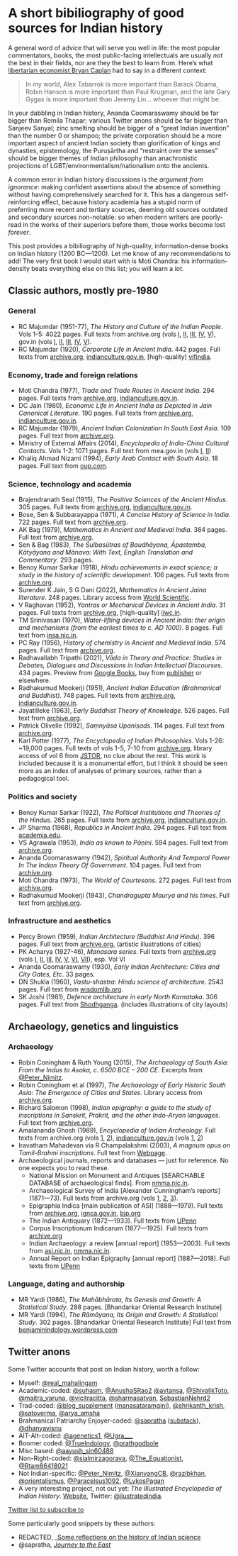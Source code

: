 # A short bibiliography of good sources for Indian history

A general word of advice that will serve you well in life: the most popular commentators, books, the most public-facing intellectuals are usually _not_ the best in their fields, nor are they the best to learn from. Here’s what [libertarian economist Bryan Caplan](https://www.econlib.org/archives/2012/03/my_beautiful_bu.html) had to say in a different context:

> In my world, Alex Tabarrok is more important than Barack Obama, Robin Hanson is more important than Paul Krugman, and the late Gary Gygax is more important than Jeremy Lin… whoever that might be.

In your dabbling in Indian history, Ananda Coomaraswamy should be far bigger than Romila Thapar; various Twitter anons should be far bigger than Sanjeev Sanyal; zinc smelting should be bigger of a “great Indian invention” than the number 0 or shampoo; the private corporation should be a more important aspect of ancient Indian society than glorification of kings and dynasties, epistemology, the Puruṣārtha and “restraint over the senses” should be bigger themes of Indian philosophy than anachronistic projections of LGBT/environmentalism/nationalism onto the ancients.

A common error in Indian history discussions is the _argument from ignorance_: making confident assertions about the absence of something without having comprehensively searched for it. This has a dangerous self-reinforcing effect, because history academia has a stupid norm of preferring more recent and tertiary sources, deeming old sources outdated and secondary sources non-notable: so when modern writers are poorly-read in the works of their superiors before them, those works become lost _forever_.

This post provides a bibiliography of high-quality, information-dense books on Indian history (1200 BC—1200). Let me know of any recommendations to add! The very first book I would start with is Moti Chandra: his information-density beats everything else on this list; you will learn a _lot_.

## Classic authors, mostly pre-1980

### General

- RC Majumdar (1951-77), _The History and Culture of the Indian People_. Vols 1-5: 4022 pages. Full texts from archive.org (vols [I](https://archive.org/details/vedicage00bhar), [II](https://archive.org/details/ageofimperialuni07bhar), [III](https://archive.org/details/classicalage03bhar), [IV](https://archive.org/details/ageofimperialkan04bhar), [V](https://archive.org/details/struggleforempir05bhar)), gov.in (vols [I](https://www.indianculture.gov.in/ebooks/history-and-culture-indian-people-vedic-age), [II](https://www.indianculture.gov.in/ebooks/history-and-culture-indian-people-age-imperial-unity), [III](https://www.indianculture.gov.in/ebooks/history-and-culture-indian-people-classical-age-vol-3-third-edition), [IV](https://www.indianculture.gov.in/ebooks/age-imperial-kanauj), [V](https://www.indianculture.gov.in/ebooks/history-and-culture-indian-people-vol-v-struggle-empire)).
- RC Majumdar (1920), _Corporate Life in Ancient India_. 442 pages. Full texts from [archive.org](https://archive.org/details/dli.csl.6128), [indianculture.gov.in](https://indianculture.gov.in/ebooks/corporate-life-ancient-india), [high-quality] [vifindia](https://www.vifindia.org/sites/default/files/145640372-Corporate-Life-in-Ancient-India-1922.pdf).

### Economy, trade and foreign relations

- Moti Chandra (1977), _Trade and Trade Routes in Ancient India._ 294 pages. Full texts from [archive.org](https://archive.org/details/dli.pahar.3507), [indianculture.g](https://indianculture.gov.in/ebooks/corporate-life-ancient-india)[ov.in](https://indianculture.gov.in/ebooks/trade-and-trade-routes-ancient-india).
- DC Jain (1980), _Economic Life in Ancient India as Depicted in Jain Canonical Literature_. 190 pages. Full texts from [archive.org](https://archive.org/details/in.ernet.dli.2015.108340/page/n23/mode/2up), [indianculture.gov.in](https://www.indianculture.gov.in/ebooks/economic-life-ancient-india-depicted-jain-canonical-literature).
- RC Majumdar (1979), _Ancient Indian Colonization In South East Asia_. 109 pages. Full text from [archive.org](https://archive.org/details/AncientIndianColonizationInSouthEastAsiaRCMajumdar/page/n13/mode/2up).
- Ministry of External Affairs (2014), _Encyclopedia of India-China Cultural Contacts_. Vols 1-2: 1071 pages. Full text from mea.gov.in (vols [I](https://mea.gov.in/images/pdf/India-ChinaEncyclopedia_Vol-1.pdf), [II](https://mea.gov.in/images/pdf/India-ChinaEncyclopedia_Vol-2.pdf))
- Khaliq Ahmad Nizami (1994), _Early Arab Contact with South Asia_. 18 pages. Full text from [oup.com](https://academic.oup.com/jis/article/5/1/52/659195).

### Science, technology and academia

- Brajendranath Seal (1915), _The Positive Sciences of the Ancient Hindus_. 305 pages. Full texts from [archive.org](https://archive.org/details/ThePositiveSciencesOfTheAncientHin), [indianculture.gov.in](https://indianculture.gov.in/rarebooks/positive-sciences-ancient-hindus).
- Bose, Sen & Subbarayappa (1971), _A Concise History of Science in India_. 722 pages. Full text from [archive.org](https://archive.org/details/in.ernet.dli.2015.502083/page/n141/mode/2up).
- AK Bag (1979), _Mathematics in Ancient and Medieval India_. 364 pages. Full text from [archive.org](https://archive.org/details/mathematicsinancientandmedievalindiabaga.k.chowkambha_935_I/mode/2up).
- Sen & Bag (1983), _The Śulbasūtras of Baudhāyana, Āpastamba, Kātyāyana and Mānava: With Text, English Translation and Commentary_. 293 pages.
- Benoy Kumar Sarkar (1918), _Hindu achievements in exact science; a study in the history of scientific development_. 106 pages. Full texts from [archive.org](https://archive.org/details/cu31924031220126).
- Surender K Jain, S G Dani (2022), _Mathematics in Ancient Jaina literature_. 248 pages. Library access from [World Scientific](https://www.worldscientific.com/worldscibooks/10.1142/12813#t=aboutBook).
- V Raghavan (1952), _Yantras or Mechanical Devices in Ancient India_. 31 pages. Full texts from [archive.org](https://archive.org/details/YantrasOrMechanicalContrivancesInAncientIndia/page/n9/mode/2up), [high-quality] [iiwc.in](https://iiwc.in/resources/IIWC/Publications/Transactions/transaction10.pdf).
- TM Srinivasan (1970), _Water-lifting devices in Ancient India: ther origin and mechanisms (from the earliest times to c. AD 1000)_. 8 pages. Full text from [insa.nic.in](https://insa.nic.in/writereaddata/UpLoadedFiles/IJHS/Vol05_2_15_TMSrinivasan.pdf).
- PC Ray (1956), _History of chemistry in Ancient and Medieval India_. 574 pages. Full text from [archive.org](https://archive.org/details/historyofchemistryinancientmedievalindiaprofullachandraray1956_486_J/page/n17/mode/2up).
- Radhavallabh Tripathi (2021), _Vāda in Theory and Practice: Studies in Debates, Dialogues and Discussions in Indian Intellectual Discourses_. 434 pages. Preview from [Google Books](https://books.google.co.uk/books?id=ay0dEAAAQBAJ&pg=PT12&source=gbs_selected_pages&cad=1#v=onepage&q&f=false), buy from [publisher](https://dkprintworld.com/product/vada-in-theory-and-practice/) or elsewhere.
- Radhakumud Mookerji (1951), _Ancient Indian Education (Brahmanical and Buddhist)_. 748 pages. Full texts from [archive.org](https://archive.org/details/dli.csl.7590/page/n13/mode/2up), [indianculture.gov.in](https://www.indianculture.gov.in/ebooks/ancient-indian-education-brahmanical-and-buddhist).
- Jayatilleke (1963), _Early Buddhist Theory of Knowledge_. 526 pages. Full text from [archive.org](https://archive.org/details/EarlyBuddhistTheoryOfKnowledge).
- Patrick Olivelle (1992), _Saṃnyāsa Upaniṣads_. 114 pages. Full text from [archive.org](https://archive.org/details/SamnyasaUpanishads/page/n9/mode/2up).
- Karl Potter (1977), _The Encyclopedia of Indian Philosophies._ Vols 1-26: ~19,000 pages. Full texts of vols 1-5, 7-10 from [archive.org](https://archive.org/details/the-encyclopedia-of-indian-philosophies/2%20Indian%20Metaphysics%20and%20Epistemology%20The%20Tradition%20of%20Nyaya-Vaisesika%20up%20to%20Gangesa), library access of vol 6 from [JSTOR](https://www.jstor.org/stable/j.ctt7zv3p9), no clue about the rest. This work is included because it is a monumental effort, but I think it should be seen more as an index of analyses of primary sources, rather than a pedagogical tool.

### Politics and society

- Benoy Kumar Sarkar (1922), _The Political Institutions and Theories of the Hindus_. 265 pages. Full texts from [archive.org](https://archive.org/details/in.ernet.dli.2015.90721), [indianculture.g](https://indianculture.gov.in/ebooks/corporate-life-ancient-india)[ov.in](https://indianculture.gov.in/rarebooks/political-institutions-and-theories-hindus).
- JP Sharma (1968), _Republics in Ancient India_. 294 pages. Full text from [academia.edu](https://www.academia.edu/26226536/J_P_Sharma_Republics_in_Ancient_India_Leiden_1968_).
- VS Agrawala (1953), _India as known to Pāṇini_. 594 pages. Full text from [archive.org](https://archive.org/details/in.gov.ignca.4695/page/n495/mode/2up).
- Ananda Coomaraswamy (1942), _Spiritual Authority And Temporal Power In The Indian Theory Of Government_. 104 pages. Full text from [archive.org](http://archive.org/details/in.ernet.dli.2015.528987).
- Moti Chandra (1973), _The World of Courtesans._ 272 pages. Full text from [archive.org](https://archive.org/details/in.ernet.dli.2015.37290/page/n25/mode/2up).
- Radhakumud Mookerji (1943), *Chandragupta Maurya and his times*. Full text from [archive.org](https://archive.org/details/in.ernet.dli.2015.281321).

### Infrastructure and aesthetics

- Percy Brown (1959), _Indian Architecture (Buddhist And Hindu)_. 396 pages. Full text from [archive.org.](https://archive.org/details/in.ernet.dli.2015.54756/mode/2up) (artistic illustrations of cities)
- PK Acharya (1927-46), _Manasara series_. Full texts from [archive.org](https://archive.org/search?query=creator%3A%22Acharya%2C+Prasanna+Kumar%22) (vols [I](https://archive.org/details/in.ernet.dli.2015.70487/page/n9/mode/2up), [II](https://archive.org/details/in.ernet.dli.2015.70486/page/n9/mode/2up), [III](https://archive.org/details/in.gov.ignca.22948), [IV](https://archive.org/details/in.ernet.dli.2015.108320/page/n9/mode/2up), [V](https://archive.org/details/in.ernet.dli.2015.31242), [VI](https://archive.org/details/in.ernet.dli.2015.238381/page/n7/mode/2up), [VII](https://archive.org/details/dli.ernet.16793)), esp. Vol VI
- Ananda Coomaraswamy (1930), _Early Indian Architecture: Cities and City Gates, Etc_. 33 pages.
- DN Shukla (1960), _Vastu-shastra: Hindu science of architecture_. 2543 pages. Full text from [wisdomlib.org](https://www.wisdomlib.org/vastushastra).
- SK Joshi (1981), _Defence architecture in early North Karnataka_. 306 pages. Full text from [Shodhganga](https://shodhganga.inflibnet.ac.in/handle/10603/100270). (includes illustrations of city layouts)

## Archaeology, genetics and linguistics

### Archaeology

- Robin Coningham & Ruth Young (2015), _The Archaeology of South Asia: From the Indus to Asoka, c. 6500 BCE – 200 CE_. Excerpts from [@Peter_Nimitz](https://twitter.com/Peter_Nimitz/status/1440192460383088641).
- Robin Coningham et al (1997), _The Archaeology of Early Historic South Asia: The Emergence of Cities and States_. Library access from [archive.org](https://archive.org/details/archaeologyofear0000allc).
- Richard Salomon (1998), _Indian epigraphy: a guide to the study of inscriptions in Sanskrit, Prakrit, and the other Indo-Aryan languages._ Full text from [archive.org](https://archive.org/details/IndianEpigraphy).
- Amalananda Ghosh (1989), _Encyclopedia of Indian Archeology_. Full texts from archive.org (vols [1](https://archive.org/details/in.ernet.dli.2015.532755), [2](https://archive.org/details/encyclopaediaofindianarchaeologygosha.vol2mrml_702_Z)), [indianculture.gov.in](http://indianculture.gov.in) (vols [1](https://www.indianculture.gov.in/ebooks/encyclopaedia-indian-archaeology), [2](https://www.indianculture.gov.in/ebooks/encyclopaedia-indian-archaeology-0))
- Iravatham Mahadevan via R Champalakshmi (2003), _A magnum opus on Tamil-Brahmi inscriptions_. Full text from [Webpage](http://www.worldgenweb.org/lkawgw/tamil-brahmi.htm).
- Archaeological journals, reports and databases — just for reference. No one expects you to read these.
    - National Mission on Monument and Antiques [SEARCHABLE DATABASE of archaeological finds]. From [nmma.nic.in](http://nmma.nic.in/nmma/exploreAntiquity.do).
    - Archaeological Survey of India [Alexander Cunningham’s reports] (1871—73). Full texts from archive.org (vols [1](https://archive.org/details/in.ernet.dli.2015.94077/mode/2up), [2](https://archive.org/details/in.ernet.dli.2015.62695), [3](https://books.google.com/books?id=-wk3AQAAMAAJ)).
    - Epigraphia Indica [main publication of ASI] (1888—1979). Full texts from [archive.org](https://archive.org/details/epigraphia-indica/appendix-to-epigraphia-indica-and-record-of-the-archeological-survey-of-india-vol-19-23/), [ignca.gov.in](https://ignca.gov.in/epigraphia-indica/), [bjp.org](https://library.bjp.org/jspui/handle/123456789/1910)
    - The Indian Antiquary (1872—1933). Full texts from [UPenn](https://onlinebooks.library.upenn.edu/webbin/serial?id=indianantiq)
    - Corpus Inscriptionum Indicarum (1877—1925). Full texts from [archive.org](https://archive.org/search?query=Corpus+Inscriptionum+Indicarum)
    - Indian Archaeology: a review [annual report] (1953—2003). Full texts from [asi.nic.in](https://asi.nic.in/indian-archaeology/), [nmma.nic.in](http://nmma.nic.in/nmma/archReview.do).
    - Annual Report on Indian Epigraphy [annual report] (1887—2018). Full texts from [UPenn](https://onlinebooks.library.upenn.edu/webbin/serial?id=annreptindepig)

### Language, dating and authorship

- MR Yardi (1986), _The Mahābhārata, Its Genesis and Growth: A Statistical Study_. 288 pages. [Bhandarkar Oriental Research Institute]
- MR Yardi (1994), _The Rāmāyaṇa, Its Origin and Growth: A Statistical Study_. 302 pages. [Bhandarkar Oriental Research Institute] Full text from [benjaminindology.wordpress.com](https://benjaminindology.files.wordpress.com/2020/08/the-ramayana-its-origin-and-growth-a-statistical-study-m-r-ya.pdf)

## Twitter anons

Some Twitter accounts that post on Indian history, worth a follow:

- Myself: [@real_mahalingam](twitter.com/real_mahalingam)
- Academic-coded: [@suhasm](https://twitter.com/suhasm), [@AnushaSRao2](https://twitter.com/AnushaSRao2) [@avtansa](https://twitter.com/avtansa), [@ShivalikToto](https://twitter.com/ShivalikToto), [@maitra_varuna](https://twitter.com/maitra_varuna), [@vicitracitta](https://twitter.com/vicitracitta), [@sharmasatyan](https://twitter.com/sharmasatyan), [SebastianNehrd2](https://x.com/SebastianNehrd2)
- Trad-coded: [@blog_supplement](https://twitter.com/blog_supplement) ([manasataramgini](https://manasataramgini.wordpress.com/)), [@shrikanth_krish](https://twitter.com/shrikanth_krish), [@satoverma](https://twitter.com/satoverma), [@arya_amsha](https://twitter.com/arya_amsha)
- Brahmanical Patriarchy Enjoyer-coded: [@sapratha](http://twitter.com/sapratha) ([substack](https://bharadvajatmaja.substack.com/)), [@dhanyavisnu](https://twitter.com/dhanyavisnu)
- AIT-Alt-coded: [@agenetics1](https://twitter.com/agenetics1), [@Ugra\_\_\_](https://twitter.com/Ugra___)
- Boomer coded: [@TrueIndology](https://x.com/TrueIndology), [@prathgodbole](https://x.com/prathgodbole)
- Misc based: [@aayush_sin60488](https://x.com/aayush_sin60488)
- Non-Right-coded: [@sialmirzagoraya](https://twitter.com/sialmirzagoraya), [@The_Equationist](https://twitter.com/The_Equationist), [@Rtam86418021](https://x.com/Rtam86418021/)
- Not Indian-specific: [@Peter_Nimitz](https://twitter.com/Peter_Nimitz), [@XianyangCB](https://twitter.com/XianyangCB), [@razibkhan](https://twitter.com/razibkhan), [@orientalismus](https://twitter.com/orientalismus), [@Paracelsus1092](https://twitter.com/Paracelsus1092), [@LykosPagan](https://x.com/LykosPagan)
- A very interesting project, not out yet: _The Illustrated Encyclopedia of Indian History_. [Website](https://www.samudbhavafoundation.org/), Twitter: [@ilustratedindia](https://twitter.com/ilustratedIndia).

[Twitter list to subscribe to](https://x.com/i/lists/1831399321117319397)

Some particularly good snippets by these authors:
- REDACTED, _[Some reflections on the history of Indian science](https://www.brownpundits.com/wp-content/uploads/2023/02/A-review-of-Hindu-Science.pdf)
- @sapratha, [_Journey to the East_](https://bharadvajatmaja.substack.com/p/journey-to-the-east)